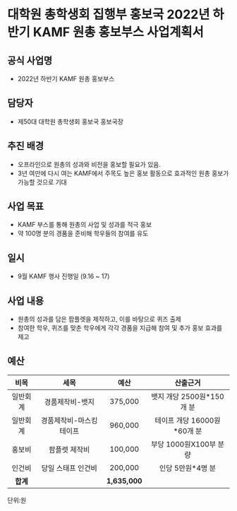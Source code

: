 대학원 총학생회 집행부 홍보국 2022년 하반기 KAMF 원총 홍보부스 사업계획서
===

## 공식 사업명
- 2022년 하반기 KAMF 원총 홍보부스

## 담당자
- 제50대 대학원 총학생회 홍보국 홍보국장

## 추진 배경
- 오프라인으로 원총의 성과와 비전을 홍보할 필요가 있음.
- 3년 여만에 다시 여는 KAMF에서 주목도 높은 홍보 활동으로 효과적인 원총 홍보가 가능할 것으로 기대

## 사업 목표
- KAMF 부스를 통해 원총의 사업 및 성과를 적극 홍보
- 약 100명 분의 경품을 준비해 학우들의 참여를 유도

## 일시
- 9월 KAMF 행사 진행일 (9.16 ~ 17)

## 사업 내용
 - 원총의 성과를 담은 팜플렛을 제작하고, 이를 바탕으로 퀴즈 출제
 - 참여한 학우, 퀴즈를 맞춘 학우에게 각각 경품을 지급해 참여 및 추가 홍보 효과를 제고

## 예산

|  **비목** |   **세목**   | **예산** | **산출근거** |
|:----------:|:------------:|:--------:|:--------:|
|일반회계| 경품제작비-뱃지 | 375,000 | 뱃지 개당 2500원*150개 분  |
|일반회계| 경품제작비-마스킹테이프 | 960,000 | 테이프 개당 16000원*60개 분  |
|홍보비|팜플렛 제작비|100,000| 부당 1000원X100부 분량 |
|인건비| 당일 스태프 인건비 | 200,000 | 인당 5만원*4명 분  |
|   **합계**  |              | **1,635,000**|  |

단위:원

